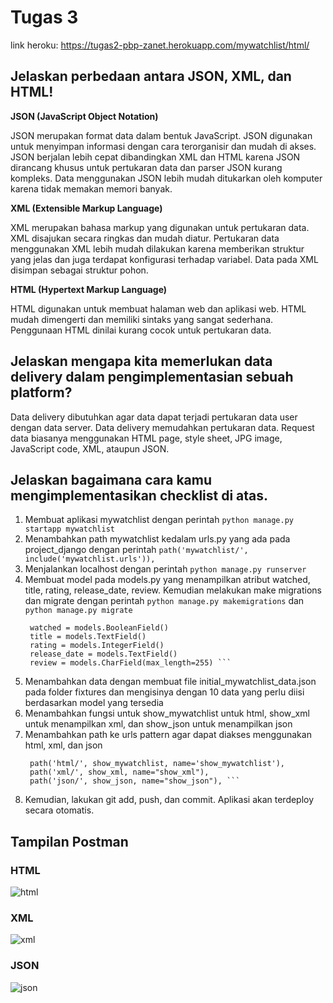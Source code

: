  # Tugas 3

link heroku: https://tugas2-pbp-zanet.herokuapp.com/mywatchlist/html/
 
 ## Jelaskan perbedaan antara JSON, XML, dan HTML!
**JSON (JavaScript Object Notation)** 

JSON merupakan format data dalam bentuk JavaScript. JSON digunakan untuk menyimpan informasi dengan cara terorganisir dan mudah di akses. JSON berjalan lebih cepat dibandingkan XML dan HTML karena JSON dirancang khusus untuk pertukaran data dan parser JSON kurang kompleks. Data menggunakan JSON lebih mudah ditukarkan
oleh komputer karena tidak memakan memori banyak.  

**XML (Extensible Markup Language)**

XML merupakan bahasa markup yang digunakan untuk pertukaran data. XML disajukan secara ringkas dan mudah diatur. Pertukaran data menggunakan XML lebih mudah dilakukan karena memberikan struktur yang jelas dan juga terdapat konfigurasi terhadap variabel. Data pada XML disimpan sebagai struktur pohon. 

**HTML (Hypertext Markup Language)**

HTML digunakan untuk membuat halaman web dan aplikasi web. HTML mudah dimengerti dan memiliki sintaks yang sangat sederhana. Penggunaan HTML dinilai kurang cocok untuk pertukaran data. 

## Jelaskan mengapa kita memerlukan data delivery dalam pengimplementasian sebuah platform?
Data delivery dibutuhkan agar data dapat terjadi pertukaran data user dengan data server. Data delivery memudahkan pertukaran data. Request data biasanya menggunakan HTML page, style sheet, JPG image, JavaScript code, XML, ataupun JSON. 

## Jelaskan bagaimana cara kamu mengimplementasikan checklist di atas.
1. Membuat aplikasi mywatchlist dengan perintah ``` python manage.py startapp mywatchlist ```
2. Menambahkan path mywatchlist kedalam urls.py yang ada pada project_django dengan perintah ``` path('mywatchlist/', include('mywatchlist.urls')), ```
3. Menjalankan localhost dengan perintah ``` python manage.py runserver ```
4. Membuat model pada models.py yang menampilkan atribut watched, title, rating, release_date, review. Kemudian melakukan make migrations dan migrate dengan perintah ``` python manage.py makemigrations ``` dan  ``` python manage.py migrate ```
   ``` class MyWatchlistItem(models.Model):
    watched = models.BooleanField()
    title = models.TextField()
    rating = models.IntegerField()
    release_date = models.TextField()
    review = models.CharField(max_length=255) ```
6. Menambahkan data dengan membuat file initial_mywatchlist_data.json pada folder fixtures dan mengisinya dengan 10 data yang perlu diisi berdasarkan model yang tersedia
7. Menambahkan fungsi untuk show_mywatchlist untuk html, show_xml untuk menampilkan xml, dan show_json untuk menampilkan json
8. Menambahkan path ke urls pattern agar dapat diakses menggunakan html, xml, dan json
   ``` 
    path('html/', show_mywatchlist, name='show_mywatchlist'),
    path('xml/', show_xml, name="show_xml"),
    path('json/', show_json, name="show_json"), ```
9. Kemudian, lakukan git add, push, dan commit. Aplikasi akan terdeploy secara otomatis. 


## Tampilan Postman
 
### HTML
![html](https://user-images.githubusercontent.com/112609911/191590308-65e490a5-f59d-4489-87e9-30796a55cfae.jpg)

### XML
![xml](https://user-images.githubusercontent.com/112609911/191590278-98fecfa2-3072-4bbc-b306-5b465bd57819.jpg)

### JSON
![json](https://user-images.githubusercontent.com/112609911/191590290-fb3f72ed-168c-4809-a709-22be6bd3326c.jpg)
